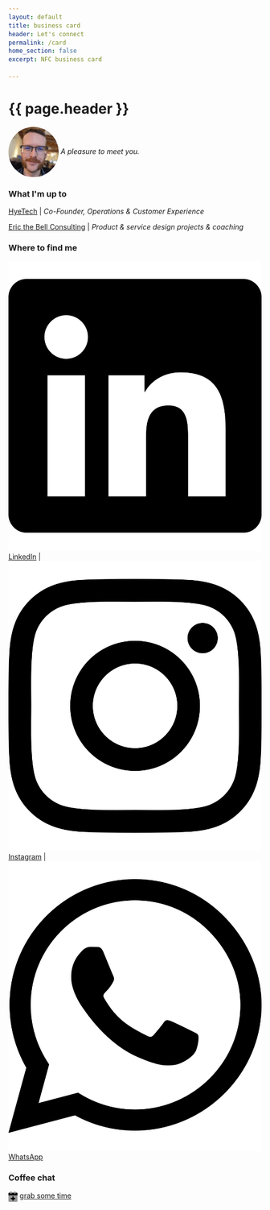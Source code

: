 ```yaml
---
layout: default
title: business card
header: Let's connect
permalink: /card
home_section: false
excerpt: NFC business card

---
```


# {{ page.header }}

<img src="/assets/images/eric_chops.png" alt="Eric Bell" style="border-radius: 50%; width: 100px; height: 100px; vertical-align: middle;"> *A pleasure to meet you.*

<!--
## Eric Bell
-->

### What I'm up to

<p><span class="links"><a href="https://hyetech.io">HyeTech</a></span> | <em>Co-Founder, Operations & Customer Experience</em></p>

<p><span class="links"><a href="https://ericthebell.com/">Eric the Bell Consulting</a></span> | <em>Product & service design projects & coaching</em></p>

### Where to find me

<span class="links"><img src="/assets/images/icons/linkedin.svg"/> [LinkedIn](https://www.linkedin.com/in/ericthebell/) | 
<img src="/assets/images/icons/instagram.svg"/> [Instagram](https://www.instagram.com/ericthebell/) | 
<img src="/assets/images/icons/whatsapp.svg"/> [WhatsApp](https://wa.me/qr/BVRE4VJO7TACK1)</span>

### Coffee chat

<img src="/assets/images/icons/calendar-plus.svg" style="height: 1.5em; vertical-align: middle;"/> [grab some time](https://cal.com/ericthebell/office-hours)

<!-- 
<figure class="">
	<label for="mn-qr" class="margin-toggle">⊕</label>
	<input type="checkbox" id="mn-qr" class="margin-toggle">
	<span class="marginnote"></span>
	<img src="/assets/images/card-QR.png" alt="QR code">
</figure>

- [x] barebones content from https://profile.vkard.io/5e8accdb-3ac1-4c89-b226-e49283854686/f28244f1ad
- [x] QR code phone image
- [ ] QR code sticker?
- [ ] NFC sticker?
- [ ] icons for socials
-->